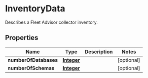 

# InventoryData

Describes a Fleet Advisor collector inventory.

## Properties

| Name | Type | Description | Notes |
|------------ | ------------- | ------------- | -------------|
|**numberOfDatabases** | [**Integer**](Integer.md) |  |  [optional] |
|**numberOfSchemas** | [**Integer**](Integer.md) |  |  [optional] |



